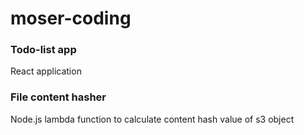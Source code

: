 # moser-coding

### Todo-list app
React application

### File content hasher
Node.js lambda function to calculate content hash value of s3 object
